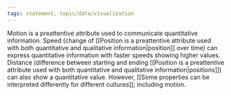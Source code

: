 ```yaml
---
tags: statement, topic/data/visualization
---
```

Motion is a preattentive attribute used to communicate quantitative information. Speed (change of [[Position is a preattentive attribute used with both quantitative and qualitative information|position]] over time) can express quantitative information with faster speeds showing higher values. Distance (difference between starting and ending [[Position is a preattentive attribute used with both quantitative and qualitative information|positions]]) can also show a quantitative value. However, [[Some properties can be interpreted differently for different cultures]]; including motion.